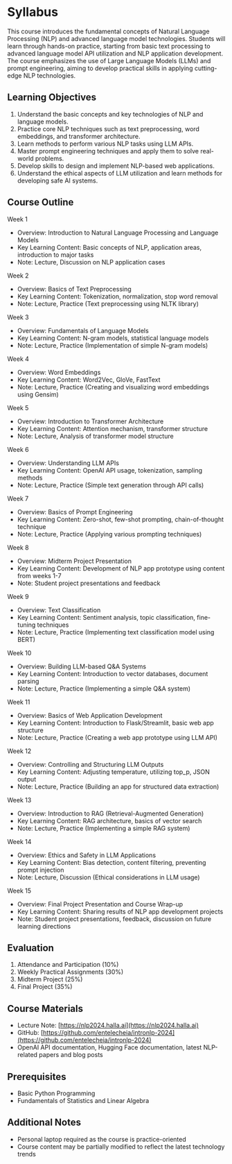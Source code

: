 # Syllabus

This course introduces the fundamental concepts of Natural Language Processing (NLP) and advanced language model technologies. Students will learn through hands-on practice, starting from basic text processing to advanced language model API utilization and NLP application development. The course emphasizes the use of Large Language Models (LLMs) and prompt engineering, aiming to develop practical skills in applying cutting-edge NLP technologies.

## Learning Objectives

1. Understand the basic concepts and key technologies of NLP and language models.
2. Practice core NLP techniques such as text preprocessing, word embeddings, and transformer architecture.
3. Learn methods to perform various NLP tasks using LLM APIs.
4. Master prompt engineering techniques and apply them to solve real-world problems.
5. Develop skills to design and implement NLP-based web applications.
6. Understand the ethical aspects of LLM utilization and learn methods for developing safe AI systems.

## Course Outline

Week 1

- Overview: Introduction to Natural Language Processing and Language Models
- Key Learning Content: Basic concepts of NLP, application areas, introduction to major tasks
- Note: Lecture, Discussion on NLP application cases

Week 2

- Overview: Basics of Text Preprocessing
- Key Learning Content: Tokenization, normalization, stop word removal
- Note: Lecture, Practice (Text preprocessing using NLTK library)

Week 3

- Overview: Fundamentals of Language Models
- Key Learning Content: N-gram models, statistical language models
- Note: Lecture, Practice (Implementation of simple N-gram models)

Week 4

- Overview: Word Embeddings
- Key Learning Content: Word2Vec, GloVe, FastText
- Note: Lecture, Practice (Creating and visualizing word embeddings using Gensim)

Week 5

- Overview: Introduction to Transformer Architecture
- Key Learning Content: Attention mechanism, transformer structure
- Note: Lecture, Analysis of transformer model structure

Week 6

- Overview: Understanding LLM APIs
- Key Learning Content: OpenAI API usage, tokenization, sampling methods
- Note: Lecture, Practice (Simple text generation through API calls)

Week 7

- Overview: Basics of Prompt Engineering
- Key Learning Content: Zero-shot, few-shot prompting, chain-of-thought technique
- Note: Lecture, Practice (Applying various prompting techniques)

Week 8

- Overview: Midterm Project Presentation
- Key Learning Content: Development of NLP app prototype using content from weeks 1-7
- Note: Student project presentations and feedback

Week 9

- Overview: Text Classification
- Key Learning Content: Sentiment analysis, topic classification, fine-tuning techniques
- Note: Lecture, Practice (Implementing text classification model using BERT)

Week 10

- Overview: Building LLM-based Q&A Systems
- Key Learning Content: Introduction to vector databases, document parsing
- Note: Lecture, Practice (Implementing a simple Q&A system)

Week 11

- Overview: Basics of Web Application Development
- Key Learning Content: Introduction to Flask/Streamlit, basic web app structure
- Note: Lecture, Practice (Creating a web app prototype using LLM API)

Week 12

- Overview: Controlling and Structuring LLM Outputs
- Key Learning Content: Adjusting temperature, utilizing top_p, JSON output
- Note: Lecture, Practice (Building an app for structured data extraction)

Week 13

- Overview: Introduction to RAG (Retrieval-Augmented Generation)
- Key Learning Content: RAG architecture, basics of vector search
- Note: Lecture, Practice (Implementing a simple RAG system)

Week 14

- Overview: Ethics and Safety in LLM Applications
- Key Learning Content: Bias detection, content filtering, preventing prompt injection
- Note: Lecture, Discussion (Ethical considerations in LLM usage)

Week 15

- Overview: Final Project Presentation and Course Wrap-up
- Key Learning Content: Sharing results of NLP app development projects
- Note: Student project presentations, feedback, discussion on future learning directions

## Evaluation

1. Attendance and Participation (10%)
2. Weekly Practical Assignments (30%)
3. Midterm Project (25%)
4. Final Project (35%)

## Course Materials

- Lecture Note: [https://nlp2024.halla.ai](https://nlp2024.halla.ai)
- GitHub: [https://github.com/entelecheia/intronlp-2024](https://github.com/entelecheia/intronlp-2024)
- OpenAI API documentation, Hugging Face documentation, latest NLP-related papers and blog posts

## Prerequisites

- Basic Python Programming
- Fundamentals of Statistics and Linear Algebra

## Additional Notes

- Personal laptop required as the course is practice-oriented
- Course content may be partially modified to reflect the latest technology trends
